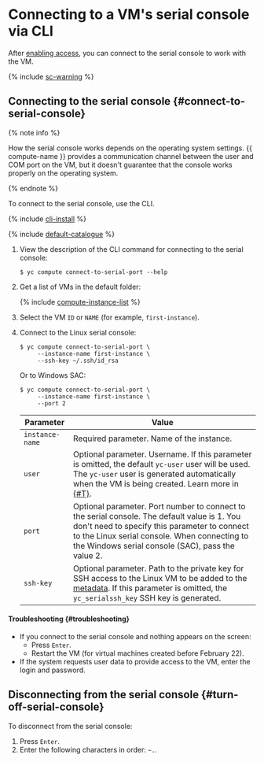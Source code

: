# Connecting to a VM's serial console via CLI

After [enabling access](./index.md), you can connect to the serial console to work with the VM.

{% include [sc-warning](../../../_includes/compute/serial-console-warning.md) %}

## Connecting to the serial console {#connect-to-serial-console}

{% note info %}

How the serial console works depends on the operating system settings. {{ compute-name }} provides a communication channel between the user and COM port on the VM, but it doesn't guarantee that the console works properly on the operating system.

{% endnote %}

To connect to the serial console, use the CLI.

{% include [cli-install](../../../_includes/cli-install.md) %}

{% include [default-catalogue](../../../_includes/default-catalogue.md) %}

1. View the description of the CLI command for connecting to the serial console:

    ```
    $ yc compute connect-to-serial-port --help
    ```

1. Get a list of VMs in the default folder:

    {% include [compute-instance-list](../../_includes_service/compute-instance-list.md) %}

1. Select the VM `ID` or `NAME` (for example, `first-instance`).

1. Connect to the Linux serial console:

    ```
    $ yc compute connect-to-serial-port \
         --instance-name first-instance \
         --ssh-key ~/.ssh/id_rsa
    ```

    Or to Windows SAC:

    ```
    $ yc compute connect-to-serial-port \
         --instance-name first-instance \
         --port 2
    ```

    | Parameter | Value |
    | ----- | ----- |
    | `instance-name` | Required parameter. Name of the instance. |
    | `user` | Optional parameter. Username. If this parameter is omitted, the default `yc-user` user will be used. The `yc-user` user is generated automatically when the VM is being created. Learn more in [{#T}](../vm-create/create-linux-vm.md). |
    | `port` | Optional parameter. Port number to connect to the serial console. The default value is 1. You don't need to specify this parameter to connect to the Linux serial console. When connecting to the Windows serial console (SAC), pass the value 2. |
    | `ssh-key` | Optional parameter. Path to the private key for SSH access to the Linux VM to be added to the [metadata](../../concepts/vm-metadata.md). If this parameter is omitted, the `yc_serialssh_key` SSH key is generated. |

#### Troubleshooting {#troubleshooting}

- If you connect to the serial console and nothing appears on the screen:
    - Press `Enter`.
    - Restart the VM (for virtual machines created before February 22).
- If the system requests user data to provide access to the VM, enter the login and password.

## Disconnecting from the serial console {#turn-off-serial-console}

To disconnect from the serial console:

1. Press `Enter`.
1. Enter the following characters in order: `~.`.